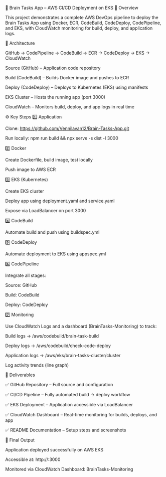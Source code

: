 🧠 Brain Tasks App – AWS CI/CD Deployment on EKS
🚀 Overview

This project demonstrates a complete AWS DevOps pipeline to deploy the Brain Tasks App using Docker, ECR, CodeBuild, CodeDeploy, CodePipeline, and EKS, with CloudWatch monitoring for build, deploy, and application logs.

🧩 Architecture

GitHub → CodePipeline → CodeBuild → ECR → CodeDeploy → EKS → CloudWatch

Source (GitHub) – Application code repository

Build (CodeBuild) – Builds Docker image and pushes to ECR

Deploy (CodeDeploy) – Deploys to Kubernetes (EKS) using manifests

EKS Cluster – Hosts the running app (port 3000)

CloudWatch – Monitors build, deploy, and app logs in real time

⚙️ Key Steps
1️⃣ Application

Clone: https://github.com/Vennilavan12/Brain-Tasks-App.git

Run locally: npm run build && npx serve -s dist -l 3000

2️⃣ Docker

Create Dockerfile, build image, test locally

Push image to AWS ECR

3️⃣ EKS (Kubernetes)

Create EKS cluster

Deploy app using deployment.yaml and service.yaml

Expose via LoadBalancer on port 3000

4️⃣ CodeBuild

Automate build and push using buildspec.yml

5️⃣ CodeDeploy

Automate deployment to EKS using appspec.yml

6️⃣ CodePipeline

Integrate all stages:

Source: GitHub

Build: CodeBuild

Deploy: CodeDeploy

7️⃣ Monitoring

Use CloudWatch Logs and a dashboard (BrainTasks-Monitoring) to track:

Build logs → /aws/codebuild/brain-task-build

Deploy logs → /aws/codebuild/check-code-deploy

Application logs → /aws/eks/brain-tasks-cluster/cluster

Log activity trends (line graph)

🧠 Deliverables

✅ GitHub Repository – Full source and configuration

✅ CI/CD Pipeline – Fully automated build → deploy workflow

✅ EKS Deployment – Application accessible via LoadBalancer

✅ CloudWatch Dashboard – Real-time monitoring for builds, deploys, and app

✅ README Documentation – Setup steps and screenshots

📸 Final Output

Application deployed successfully on AWS EKS

Accessible at:
http://<LoadBalancer-DNS>:3000

Monitored via CloudWatch Dashboard: BrainTasks-Monitoring
